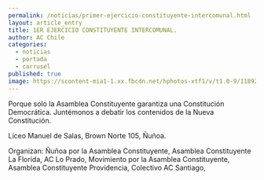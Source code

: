 ```yaml
---
permalink: /noticias/primer-ejercicio-constituyente-intercomunal.html
layout: article_entry
title: 1ER EJERCICIO CONSTITUYENTE INTERCOMUNAL.
author: AC Chile
categories: 
  - noticias
  - portada
  - carrusel
published: true
image: https://scontent-mia1-1.xx.fbcdn.net/hphotos-xtf1/v/t1.0-9/11892119_10153504870276397_1630523442399230458_n.jpg?oh=b5c19cbebd2123338b99e5dc59520646&oe=563A77B7
---
```


Porque solo la Asamblea Constituyente garantiza una Constitución Democrática. Juntémonos a debatir los contenidos de la Nueva Constitución.

Liceo Manuel de Salas, Brown Norte 105, Ñuñoa.

Organizan:
Ñuñoa por la Asamblea Constituyente, Asamblea Constituyente La Florida, AC Lo Prado, Movimiento por la Asamblea Constituyente, Asamblea Constituyente Providencia, Colectivo AC Santiago, 
